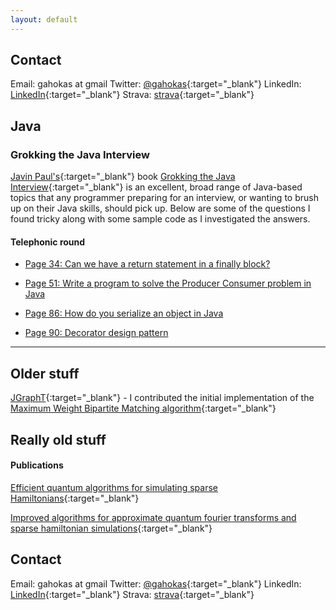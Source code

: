 ```yaml
---
layout: default
---
```


## Contact
Email: gahokas at gmail
Twitter: [@gahokas](https://twitter.com/gahokas){:target="_blank"}
LinkedIn: [LinkedIn](https://www.linkedin.com/in/graemeahokas){:target="_blank"}
Strava: [strava](https://www.strava.com/athletes/1130999){:target="_blank"}


## Java

### Grokking the Java Interview

[Javin Paul's](https://twitter.com/javinpaul){:target="_blank"} book [Grokking the Java Interview](https://gumroad.com/l/QqjGH){:target="_blank"} is an excellent, broad range of Java-based topics that any programmer preparing for an interview, or wanting to brush up on their Java skills, should pick up. Below are some of the questions I found tricky along with some sample code as I investigated the answers.

#### Telephonic round
* [Page 34: Can we have a return statement in a finally block?](grokking/finallyInReturn)

* [Page 51: Write a program to solve the Producer Consumer problem in Java](grokking/producerConsumer)

* [Page 86: How do you serialize an object in Java](grokking/serialization)

* [Page 90: Decorator design pattern](grokking/decoratorPattern)

* * * 

## Older stuff

[JGraphT](https://jgrapht.org/){:target="_blank"} - I contributed the initial implementation of the [Maximum Weight Bipartite Matching algorithm](https://jgrapht.org/javadoc/org.jgrapht.core/org/jgrapht/alg/matching/MaximumWeightBipartiteMatching.html){:target="_blank"}

## Really old stuff
#### Publications
[Efficient quantum algorithms for simulating sparse Hamiltonians](https://arxiv.org/abs/quant-ph/0508139){:target="_blank"}

[Improved algorithms for approximate quantum fourier transforms and sparse hamiltonian simulations](https://prism.ucalgary.ca/handle/1880/41417){:target="_blank"}

## Contact
Email: gahokas at gmail
Twitter: [@gahokas](https://twitter.com/gahokas){:target="_blank"}
LinkedIn: [LinkedIn](https://www.linkedin.com/in/graemeahokas){:target="_blank"}
Strava: [strava](https://www.strava.com/athletes/1130999){:target="_blank"}
